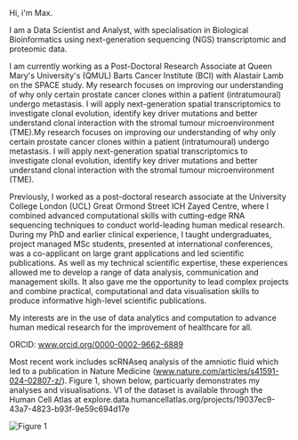 Hi, i'm Max. 

I am a Data Scientist and Analyst, with specialisation in Biological Bioinformatics using next-generation sequencing (NGS) transcriptomic and proteomic data.

I am currently working as a Post-Doctoral Research Associate at Queen Mary's University's (QMUL) Barts Cancer Institute (BCI) with Alastair Lamb on the SPACE study. My research focuses on improving our understanding of why only certain prostate cancer clones within a patient (intratumoural) undergo metastasis. I will apply next-generation spatial transcriptomics to investigate clonal evolution, identify key driver mutations and better understand clonal interaction with the stromal tumour microenvironment (TME).My research focuses on improving our understanding of why only certain prostate cancer clones within a patient (intratumoural) undergo metastasis. I will apply next-generation spatial transcriptomics to investigate clonal evolution, identify key driver mutations and better understand clonal interaction with the stromal tumour microenvironment (TME).

Previously, I worked as a post-doctoral research associate at the University College London (UCL) Great Ormond Street ICH Zayed Centre, where I combined advanced computational skills with cutting-edge RNA sequencing techniques to conduct world-leading human medical research. During my PhD and earlier clinical experience, I taught undergraduates, project managed MSc students, presented at international conferences, was a co-applicant on large grant applications and led scientific publications. As well as my technical scientific expertise, these experiences allowed me to develop a range of data analysis, communication and management skills. It also gave me the opportunity to lead complex projects and combine practical, computational and data visualisation skills to produce informative high-level scientific publications. 

My interests are in the use of data analytics and computation to advance human medical research for the improvement of healthcare for all. 

ORCID: www.orcid.org/0000-0002-9662-6889


Most recent work includes scRNAseq analysis of the amniotic fluid which led to a publication in Nature Medicine (www.nature.com/articles/s41591-024-02807-z/). Figure 1, shown below, particuarly demonstrates my analyses and visualisations.  V1 of the dataset is available through the Human Cell Atlas at explore.data.humancellatlas.org/projects/19037ec9-43a7-4823-b93f-9e59c694d17e

![Figure 1](https://media.springernature.com/full/springer-static/image/art%3A10.1038%2Fs41591-024-02807-z/MediaObjects/41591_2024_2807_Fig1_HTML.png)
